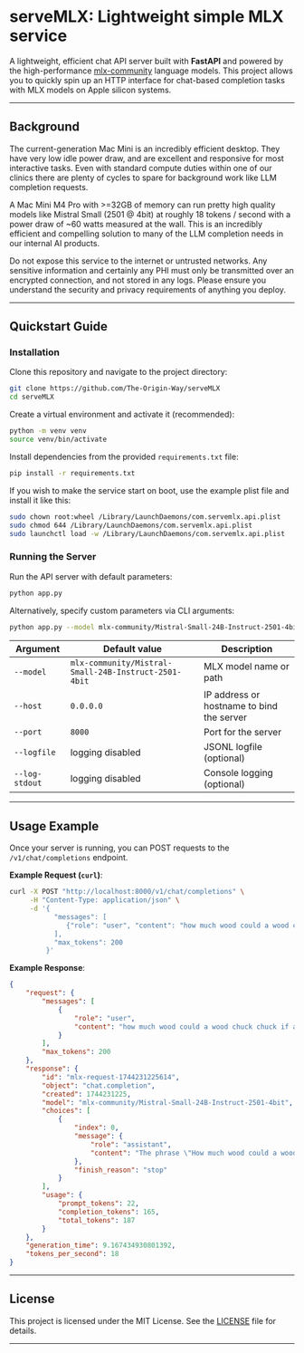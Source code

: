 # serveMLX: Lightweight simple MLX service

A lightweight, efficient chat API server built with **FastAPI** and powered by the high-performance [mlx-community](https://github.com/ml-explore/mlx-examples) language models. This project allows you to quickly spin up an HTTP interface for chat-based completion tasks with MLX models on Apple silicon systems. 

---

## Background 

The current-generation Mac Mini is an incredibly efficient desktop. They have very low idle power draw, and are excellent and responsive for most interactive tasks. Even with standard compute duties within one of our clinics there are plenty of cycles to spare for background work like LLM completion requests.

A Mac Mini M4 Pro with >=32GB of memory can run pretty high quality models like Mistral Small (2501 @ 4bit) at roughly 18 tokens / second with a power draw of ~60 watts measured at the wall. This is an incredibly efficient and compelling solution to many of the LLM completion needs in our internal AI products.

Do not expose this service to the internet or untrusted networks. Any sensitive information and certainly any PHI must only be transmitted over an encrypted connection, and not stored in any logs. Please ensure you understand the security and privacy requirements of anything you deploy.

---

## Quickstart Guide

### Installation

Clone this repository and navigate to the project directory:

```bash
git clone https://github.com/The-Origin-Way/serveMLX
cd serveMLX
```

Create a virtual environment and activate it (recommended):

```bash
python -m venv venv
source venv/bin/activate 
```

Install dependencies from the provided `requirements.txt` file:

```bash
pip install -r requirements.txt
```

If you wish to make the service start on boot, use the example plist file and install it like this:

```bash
sudo chown root:wheel /Library/LaunchDaemons/com.servemlx.api.plist
sudo chmod 644 /Library/LaunchDaemons/com.servemlx.api.plist
sudo launchctl load -w /Library/LaunchDaemons/com.servemlx.api.plist
```

### Running the Server

Run the API server with default parameters:

```bash
python app.py
```

Alternatively, specify custom parameters via CLI arguments:

```bash
python app.py --model mlx-community/Mistral-Small-24B-Instruct-2501-4bit --host 127.0.0.1 --port 8080 --logfile logs.jsonl
```

| Argument           | Default value                                       | Description                               |
|--------------------|-----------------------------------------------------|-------------------------------------------|
| `--model`          | `mlx-community/Mistral-Small-24B-Instruct-2501-4bit`| MLX model name or path                    |
| `--host`           | `0.0.0.0`                                           | IP address or hostname to bind the server |
| `--port`           | `8000`                                              | Port for the server                       |
| `--logfile`        | logging disabled                                    | JSONL logfile (optional)                  |
| `--log-stdout`     | logging disabled                                    | Console logging (optional)                |

---

## Usage Example

Once your server is running, you can POST requests to the `/v1/chat/completions` endpoint.

**Example Request (`curl`)**:
```bash
curl -X POST "http://localhost:8000/v1/chat/completions" \
     -H "Content-Type: application/json" \
     -d '{
           "messages": [
              {"role": "user", "content": "how much wood could a wood chuck chuck if a wood chuck could chuck wood"}
           ],
           "max_tokens": 200
         }'
```

**Example Response**:

```json
{
    "request": {
        "messages": [
            {
                "role": "user",
                "content": "how much wood could a wood chuck chuck if a wood chuck could chuck wood"
            }
        ],
        "max_tokens": 200
    },
    "response": {
        "id": "mlx-request-1744231225614",
        "object": "chat.completion",
        "created": 1744231225,
        "model": "mlx-community/Mistral-Small-24B-Instruct-2501-4bit",
        "choices": [
            {
                "index": 0,
                "message": {
                    "role": "assistant",
                    "content": "The phrase \"How much wood could a woodchuck chuck if a woodchuck could chuck wood?\" is a classic tongue twister and not a question with a literal answer, as woodchucks (also known as groundhogs) do not actually chuck (throw) wood. However, for fun, a New York fish and wildlife researcher, Richard Thomas, calculated a whimsical answer.\n\nAccording to Thomas's calculations, if a woodchuck could chuck wood, it could chuck approximately 700 pounds of it! This number is based on the volume of dirt a woodchuck can dig, which is then converted into an equivalent volume of wood. Again, it's important to note that this is a humorous and hypothetical calculation, not a real behavior of woodchucks."
                },
                "finish_reason": "stop"
            }
        ],
        "usage": {
            "prompt_tokens": 22,
            "completion_tokens": 165,
            "total_tokens": 187
        }
    },
    "generation_time": 9.167434930801392,
    "tokens_per_second": 18
}
```

---


## License

This project is licensed under the MIT License. See the [LICENSE](LICENSE) file for details.

---
